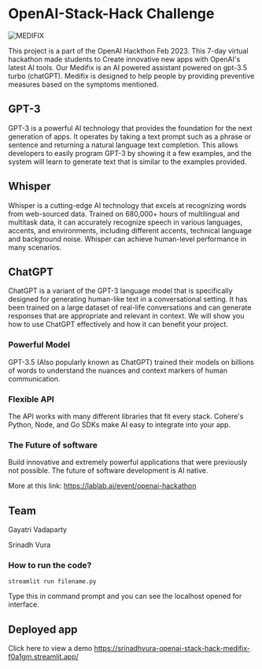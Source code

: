 # OpenAI-Stack-Hack Challenge
![MEDIFIX](https://user-images.githubusercontent.com/67108072/222713368-83369852-83dc-4205-afe8-a86545b15720.png)

This project is a part of the OpenAI Hackthon Feb 2023. This 7-day virtual hackathon made students to Create innovative new apps with OpenAI's latest AI tools.
Our Medifix is an AI powered assistant powered on gpt-3.5 turbo (chatGPT). Medifix is designed to help people by providing preventive measures based on the symptoms mentioned.  
## GPT-3
GPT-3 is a powerful AI technology that provides the foundation for the next generation of apps. It operates by taking a text prompt such as a phrase or sentence and returning a natural language text completion. This allows developers to easily program GPT-3 by showing it a few examples, and the system will learn to generate text that is similar to the examples provided. 

## Whisper
Whisper is a cutting-edge AI technology that excels at recognizing words from web-sourced data. Trained on 680,000+ hours of multilingual and multitask data, it can accurately recognize speech in various languages, accents, and environments, including different accents, technical language and background noise. Whisper can achieve human-level performance in many scenarios.

## ChatGPT
ChatGPT is a variant of the GPT-3 language model that is specifically designed for generating human-like text in a conversational setting. It has been trained on a large dataset of real-life conversations and can generate responses that are appropriate and relevant in context. We will show you how to use ChatGPT effectively and how it can benefit your project.

### Powerful Model
GPT-3.5 (Also popularly known as ChatGPT)  trained their models on billions of words to understand the nuances and context markers of human communication.

### Flexible API
The API works with many different libraries that fit every stack. Cohere's Python, Node, and Go SDKs make AI easy to integrate into your app.

### The Future of software
Build innovative and extremely powerful applications that were previously not possible. The future of software development is AI native.

More at this link: https://lablab.ai/event/openai-hackathon

## Team
Gayatri Vadaparty

Srinadh Vura


### How to run the code?
```
streamlit run filename.py
```
Type this in command prompt and you can see the localhost opened for interface.

## Deployed app
Click here to view a demo https://srinadhvura-openai-stack-hack-medifix-f0a1gm.streamlit.app/
